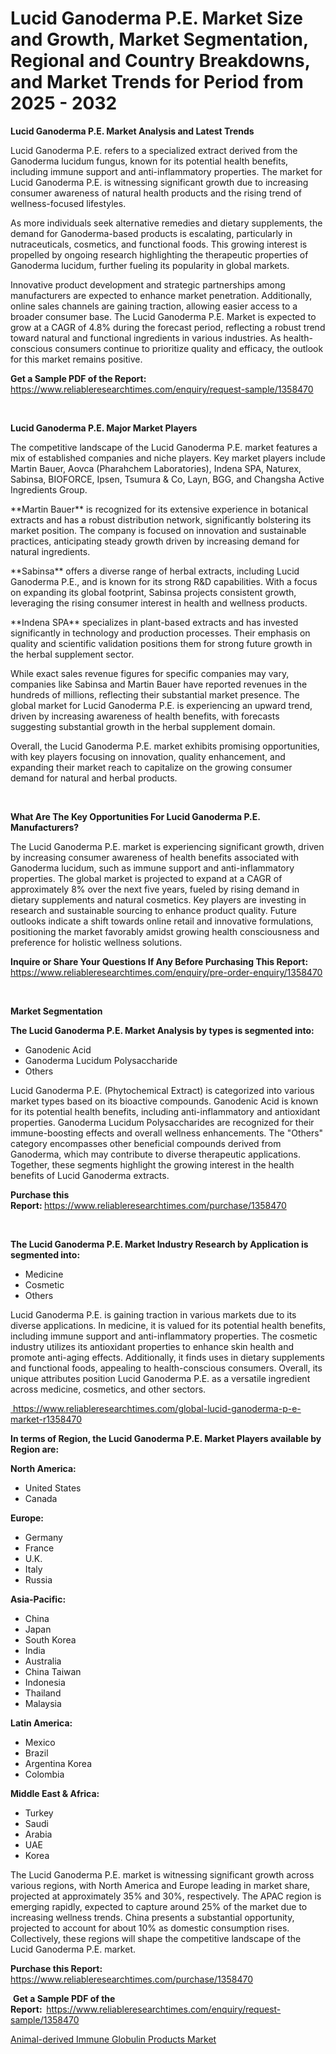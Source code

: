 <p><h1>Lucid Ganoderma P.E. Market Size and Growth, Market Segmentation, Regional and Country Breakdowns, and Market Trends for Period from 2025 -  2032</h1></p><p><strong>Lucid Ganoderma P.E. Market Analysis and Latest Trends</strong></p>
<p><p>Lucid Ganoderma P.E. refers to a specialized extract derived from the Ganoderma lucidum fungus, known for its potential health benefits, including immune support and anti-inflammatory properties. The market for Lucid Ganoderma P.E. is witnessing significant growth due to increasing consumer awareness of natural health products and the rising trend of wellness-focused lifestyles. </p><p>As more individuals seek alternative remedies and dietary supplements, the demand for Ganoderma-based products is escalating, particularly in nutraceuticals, cosmetics, and functional foods. This growing interest is propelled by ongoing research highlighting the therapeutic properties of Ganoderma lucidum, further fueling its popularity in global markets. </p><p>Innovative product development and strategic partnerships among manufacturers are expected to enhance market penetration. Additionally, online sales channels are gaining traction, allowing easier access to a broader consumer base. The Lucid Ganoderma P.E. Market is expected to grow at a CAGR of 4.8% during the forecast period, reflecting a robust trend toward natural and functional ingredients in various industries. As health-conscious consumers continue to prioritize quality and efficacy, the outlook for this market remains positive.</p></p>
<p><strong>Get a Sample PDF of the Report:&nbsp;</strong> <a href="https://www.reliableresearchtimes.com/enquiry/request-sample/1358470?utm_campaign=2624&utm_medium=2&utm_source=Github&utm_content=ia&utm_term=22032025&utm_id=lucid-ganoderma-pe">https://www.reliableresearchtimes.com/enquiry/request-sample/1358470</a></p>
<p>&nbsp;</p>
<p><strong>Lucid Ganoderma P.E. Major Market Players</strong></p>
<p><p>The competitive landscape of the Lucid Ganoderma P.E. market features a mix of established companies and niche players. Key market players include Martin Bauer, Aovca (Pharahchem Laboratories), Indena SPA, Naturex, Sabinsa, BIOFORCE, Ipsen, Tsumura & Co, Layn, BGG, and Changsha Active Ingredients Group.</p><p>**Martin Bauer** is recognized for its extensive experience in botanical extracts and has a robust distribution network, significantly bolstering its market position. The company is focused on innovation and sustainable practices, anticipating steady growth driven by increasing demand for natural ingredients.</p><p>**Sabinsa** offers a diverse range of herbal extracts, including Lucid Ganoderma P.E., and is known for its strong R&D capabilities. With a focus on expanding its global footprint, Sabinsa projects consistent growth, leveraging the rising consumer interest in health and wellness products.</p><p>**Indena SPA** specializes in plant-based extracts and has invested significantly in technology and production processes. Their emphasis on quality and scientific validation positions them for strong future growth in the herbal supplement sector.</p><p>While exact sales revenue figures for specific companies may vary, companies like Sabinsa and Martin Bauer have reported revenues in the hundreds of millions, reflecting their substantial market presence. The global market for Lucid Ganoderma P.E. is experiencing an upward trend, driven by increasing awareness of health benefits, with forecasts suggesting substantial growth in the herbal supplement domain.</p><p>Overall, the Lucid Ganoderma P.E. market exhibits promising opportunities, with key players focusing on innovation, quality enhancement, and expanding their market reach to capitalize on the growing consumer demand for natural and herbal products.</p></p>
<p>&nbsp;</p>
<p><strong>What Are The Key Opportunities For Lucid Ganoderma P.E. Manufacturers?</strong></p>
<p><p>The Lucid Ganoderma P.E. market is experiencing significant growth, driven by increasing consumer awareness of health benefits associated with Ganoderma lucidum, such as immune support and anti-inflammatory properties. The global market is projected to expand at a CAGR of approximately 8% over the next five years, fueled by rising demand in dietary supplements and natural cosmetics. Key players are investing in research and sustainable sourcing to enhance product quality. Future outlooks indicate a shift towards online retail and innovative formulations, positioning the market favorably amidst growing health consciousness and preference for holistic wellness solutions.</p></p>
<p><strong>Inquire or Share Your Questions If Any Before Purchasing This Report:</strong> <a href="https://www.reliableresearchtimes.com/enquiry/pre-order-enquiry/1358470?utm_campaign=2624&utm_medium=2&utm_source=Github&utm_content=ia&utm_term=22032025&utm_id=lucid-ganoderma-pe">https://www.reliableresearchtimes.com/enquiry/pre-order-enquiry/1358470</a></p>
<p>&nbsp;</p>
<p><strong>Market Segmentation</strong></p>
<p><strong>The Lucid Ganoderma P.E. Market Analysis by types is segmented into:</strong></p>
<p><ul><li>Ganodenic Acid</li><li>Ganoderma Lucidum Polysaccharide</li><li>Others</li></ul></p>
<p><p>Lucid Ganoderma P.E. (Phytochemical Extract) is categorized into various market types based on its bioactive compounds. Ganodenic Acid is known for its potential health benefits, including anti-inflammatory and antioxidant properties. Ganoderma Lucidum Polysaccharides are recognized for their immune-boosting effects and overall wellness enhancements. The "Others" category encompasses other beneficial compounds derived from Ganoderma, which may contribute to diverse therapeutic applications. Together, these segments highlight the growing interest in the health benefits of Lucid Ganoderma extracts.</p></p>
<p><strong>Purchase this Report:&nbsp;</strong><a href="https://www.reliableresearchtimes.com/purchase/1358470?utm_campaign=2624&utm_medium=2&utm_source=Github&utm_content=ia&utm_term=22032025&utm_id=lucid-ganoderma-pe">https://www.reliableresearchtimes.com/purchase/1358470</a></p>
<p>&nbsp;</p>
<p><strong>The Lucid Ganoderma P.E. Market Industry Research by Application is segmented into:</strong></p>
<p><ul><li>Medicine</li><li>Cosmetic</li><li>Others</li></ul></p>
<p><p>Lucid Ganoderma P.E. is gaining traction in various markets due to its diverse applications. In medicine, it is valued for its potential health benefits, including immune support and anti-inflammatory properties. The cosmetic industry utilizes its antioxidant properties to enhance skin health and promote anti-aging effects. Additionally, it finds uses in dietary supplements and functional foods, appealing to health-conscious consumers. Overall, its unique attributes position Lucid Ganoderma P.E. as a versatile ingredient across medicine, cosmetics, and other sectors.</p></p>
<p><a href="https://www.reliableresearchtimes.com/global-lucid-ganoderma-p-e-market-r1358470?utm_campaign=2624&utm_medium=2&utm_source=Github&utm_content=ia&utm_term=22032025&utm_id=lucid-ganoderma-pe">&nbsp;https://www.reliableresearchtimes.com/global-lucid-ganoderma-p-e-market-r1358470</a></p>
<p><strong>In terms of Region, the Lucid Ganoderma P.E. Market Players available by Region are:</strong></p>
<p>
    <p> <strong> North America: </strong>
        <ul>
            <li>United States</li>
            <li>Canada</li>
        </ul>
        </p> 
    <p> <strong> Europe: </strong>
        <ul>
            <li>Germany</li>
            <li>France</li>
            <li>U.K.</li>
            <li>Italy</li>
            <li>Russia</li>
        </ul>
        </p> 
    <p> <strong> Asia-Pacific: </strong>
        <ul>
            <li>China</li>
            <li>Japan</li>
            <li>South Korea</li>
            <li>India</li>
            <li>Australia</li>
            <li>China Taiwan</li>
            <li>Indonesia</li>
            <li>Thailand</li>
            <li>Malaysia</li>
        </ul>
        </p> 
    <p> <strong> Latin America: </strong>
        <ul>
            <li>Mexico</li>
            <li>Brazil</li>
            <li>Argentina Korea</li>
            <li>Colombia</li>
        </ul>
        </p> 
    <p> <strong> Middle East & Africa: </strong>
        <ul>
            <li>Turkey</li>
            <li>Saudi</li>
            <li>Arabia</li>
            <li>UAE</li>
            <li>Korea</li>
        </ul>
    </p>
    </p>
<p><p>The Lucid Ganoderma P.E. market is witnessing significant growth across various regions, with North America and Europe leading in market share, projected at approximately 35% and 30%, respectively. The APAC region is emerging rapidly, expected to capture around 25% of the market due to increasing wellness trends. China presents a substantial opportunity, projected to account for about 10% as domestic consumption rises. Collectively, these regions will shape the competitive landscape of the Lucid Ganoderma P.E. market.</p></p>
<p><strong>Purchase this Report: </strong><a href="https://www.reliableresearchtimes.com/purchase/1358470?utm_campaign=2624&utm_medium=2&utm_source=Github&utm_content=ia&utm_term=22032025&utm_id=lucid-ganoderma-pe">https://www.reliableresearchtimes.com/purchase/1358470</a></p>
<p>&nbsp;<strong>Get a Sample PDF of the Report:&nbsp;&nbsp;</strong><a href="https://www.reliableresearchtimes.com/enquiry/request-sample/1358470?utm_campaign=2624&utm_medium=2&utm_source=Github&utm_content=ia&utm_term=22032025&utm_id=lucid-ganoderma-pe">https://www.reliableresearchtimes.com/enquiry/request-sample/1358470</a></p>
<p><strong></strong></p>
<p><p><a href="https://github.com/mathastilley812967/Market-Research-Report-List-1/blob/main/animal-derived-immune-globulin-products-market.md?utm_campaign=2624&utm_medium=2&utm_source=Github&utm_content=ia&utm_term=22032025&utm_id=lucid-ganoderma-pe">Animal-derived Immune Globulin Products Market</a></p></p>